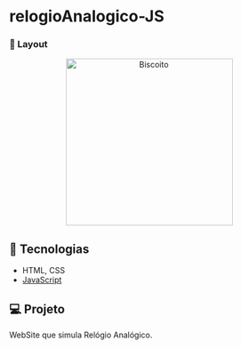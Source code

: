 # relogioAnalogico-JS



###  📱 Layout


<p align="center">
  <img alt="Biscoito" src="https://ik.imagekit.io/aowlcgixdo/relogioAnalogicoJS.png?updatedAt=1627053927785" width="300" heigth="400">
  
</p>

## 🚀 Tecnologias

- HTML, CSS
- [JavaScript](https://tableless.github.io/iniciantes/manual/js/)


## 💻 Projeto

WebSite que simula Relógio Analógico.
